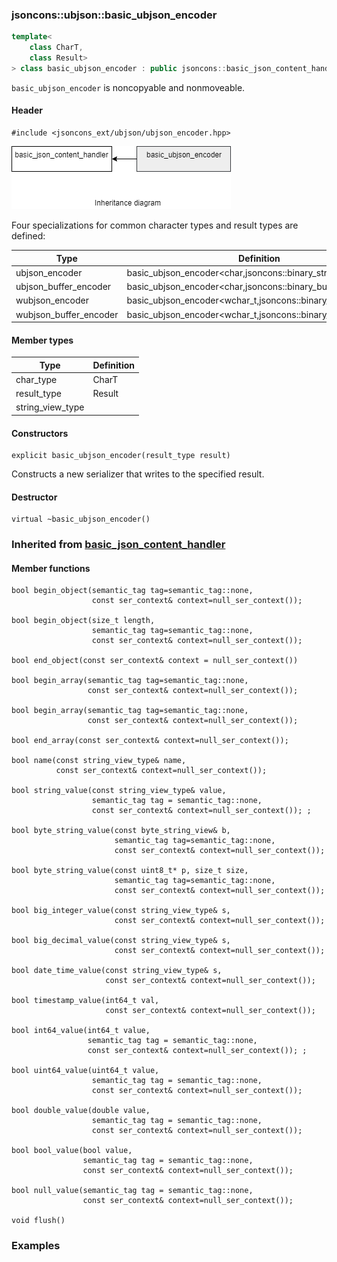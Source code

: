 ### jsoncons::ubjson::basic_ubjson_encoder

```c++
template<
    class CharT,
    class Result>
> class basic_ubjson_encoder : public jsoncons::basic_json_content_handler<CharT>
```

`basic_ubjson_encoder` is noncopyable and nonmoveable.

#### Header

    #include <jsoncons_ext/ubjson/ubjson_encoder.hpp>

![ubjson_encoder](./diagrams/ubjson_encoder.png)

Four specializations for common character types and result types are defined:

Type                       |Definition
---------------------------|------------------------------
ubjson_encoder            |basic_ubjson_encoder<char,jsoncons::binary_stream_result>
ubjson_buffer_encoder     |basic_ubjson_encoder<char,jsoncons::binary_buffer_result>
wubjson_encoder           |basic_ubjson_encoder<wchar_t,jsoncons::binary_stream_result>
wubjson_buffer_encoder    |basic_ubjson_encoder<wchar_t,jsoncons::binary_buffer_result>

#### Member types

Type                       |Definition
---------------------------|------------------------------
char_type                  |CharT
result_type                |Result
string_view_type           |

#### Constructors

    explicit basic_ubjson_encoder(result_type result)
Constructs a new serializer that writes to the specified result.

#### Destructor

    virtual ~basic_ubjson_encoder()

### Inherited from [basic_json_content_handler](../json_content_handler.md)

#### Member functions

    bool begin_object(semantic_tag tag=semantic_tag::none,
                      const ser_context& context=null_ser_context()); 

    bool begin_object(size_t length, 
                      semantic_tag tag=semantic_tag::none,
                      const ser_context& context=null_ser_context()); 

    bool end_object(const ser_context& context = null_ser_context())

    bool begin_array(semantic_tag tag=semantic_tag::none,
                     const ser_context& context=null_ser_context()); 

    bool begin_array(semantic_tag tag=semantic_tag::none,
                     const ser_context& context=null_ser_context()); 

    bool end_array(const ser_context& context=null_ser_context()); 

    bool name(const string_view_type& name, 
              const ser_context& context=null_ser_context()); 

    bool string_value(const string_view_type& value, 
                      semantic_tag tag = semantic_tag::none, 
                      const ser_context& context=null_ser_context()); ;

    bool byte_string_value(const byte_string_view& b, 
                           semantic_tag tag=semantic_tag::none, 
                           const ser_context& context=null_ser_context()); 

    bool byte_string_value(const uint8_t* p, size_t size, 
                           semantic_tag tag=semantic_tag::none, 
                           const ser_context& context=null_ser_context()); 

    bool big_integer_value(const string_view_type& s, 
                           const ser_context& context=null_ser_context());  

    bool big_decimal_value(const string_view_type& s, 
                           const ser_context& context=null_ser_context());  

    bool date_time_value(const string_view_type& s, 
                         const ser_context& context=null_ser_context());  

    bool timestamp_value(int64_t val, 
                         const ser_context& context=null_ser_context());  

    bool int64_value(int64_t value, 
                     semantic_tag tag = semantic_tag::none, 
                     const ser_context& context=null_ser_context()); ;

    bool uint64_value(uint64_t value, 
                      semantic_tag tag = semantic_tag::none, 
                      const ser_context& context=null_ser_context()); 

    bool double_value(double value, 
                      semantic_tag tag = semantic_tag::none, 
                      const ser_context& context=null_ser_context()); 

    bool bool_value(bool value, 
                    semantic_tag tag = semantic_tag::none,
                    const ser_context& context=null_ser_context());  

    bool null_value(semantic_tag tag = semantic_tag::none,
                    const ser_context& context=null_ser_context());  

    void flush()

### Examples


